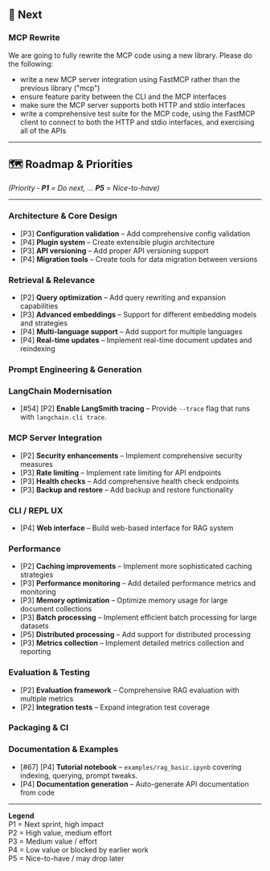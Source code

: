 ## 🚀 Next

### MCP Rewrite
We are going to fully rewrite the MCP code using a new library.  Please do the following:

- write a new MCP server integration using FastMCP rather than the previous library ("mcp")
- ensure feature parity between the CLI and the MCP interfaces
- make sure the MCP server supports both HTTP and stdio interfaces
- write a comprehensive test suite for the MCP code, using the FastMCP client to connect to both the HTTP and stdio interfaces, and exercising all of the APIs

---

## 🗺️ Roadmap & Priorities
*(Priority ‑ **P1** = Do next, … **P5** = Nice-to-have)*

---

### Architecture & Core Design

- [P3] **Configuration validation** – Add comprehensive config validation
- [P4] **Plugin system** – Create extensible plugin architecture
- [P3] **API versioning** – Add proper API versioning support
- [P4] **Migration tools** – Create tools for data migration between versions

### Retrieval & Relevance

- [P2] **Query optimization** – Add query rewriting and expansion capabilities
- [P3] **Advanced embeddings** – Support for different embedding models and strategies
- [P4] **Multi-language support** – Add support for multiple languages
- [P4] **Real-time updates** – Implement real-time document updates and reindexing

### Prompt Engineering & Generation

### LangChain Modernisation
- [#54] [P2] **Enable LangSmith tracing** – Provide `--trace` flag that runs with `langchain.cli trace`.


### MCP Server Integration

- [P2] **Security enhancements** – Implement comprehensive security measures
- [P3] **Rate limiting** – Implement rate limiting for API endpoints
- [P3] **Health checks** – Add comprehensive health check endpoints
- [P3] **Backup and restore** – Add backup and restore functionality


### CLI / REPL UX

- [P4] **Web interface** – Build web-based interface for RAG system

### Performance

- [P2] **Caching improvements** – Implement more sophisticated caching strategies
- [P3] **Performance monitoring** – Add detailed performance metrics and monitoring
- [P3] **Memory optimization** – Optimize memory usage for large document collections
- [P3] **Batch processing** – Implement efficient batch processing for large datasets
- [P5] **Distributed processing** – Add support for distributed processing
- [P3] **Metrics collection** – Implement detailed metrics collection and reporting

### Evaluation & Testing

- [P2] **Evaluation framework** – Comprehensive RAG evaluation with multiple metrics
- [P2] **Integration tests** – Expand integration test coverage


### Packaging & CI


### Documentation & Examples
- [#67] [P4] **Tutorial notebook** – `examples/rag_basic.ipynb` covering indexing, querying, prompt tweaks.
- [P4] **Documentation generation** – Auto-generate API documentation from code

---

**Legend**  
P1 = Next sprint, high impact  
P2 = High value, medium effort  
P3 = Medium value / effort  
P4 = Low value or blocked by earlier work  
P5 = Nice-to-have / may drop later

